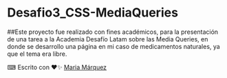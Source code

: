 # Desafio3_CSS-MediaQueries

##Este proyecto fue realizado con fines académicos, para la presentación de una tarea a la Academia Desafío Latam sobre las Media Queries, en donde se desarrollo una página en mi caso de medicamentos naturales, ya que el tema era libre.

⌨ Escrito con ❤✨ [Maria Márquez](https://github.com/MariFer14)

